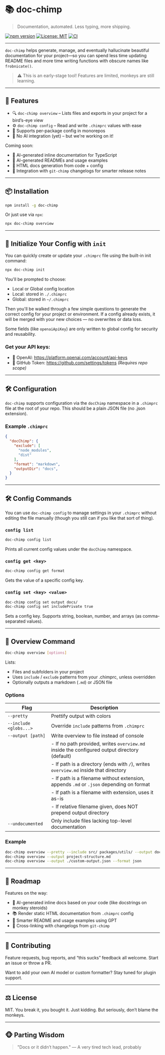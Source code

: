 # 📚 doc-chimp

> Documentation, automated. Less typing, more shipping.

[![npm version](https://img.shields.io/npm/v/doc-chimp)](https://www.npmjs.com/package/doc-chimp)
[![License: MIT](https://img.shields.io/badge/License-MIT-yellow.svg)](https://opensource.org/licenses/MIT)
[![CI](https://img.shields.io/github/actions/workflow/status/Chimp-Stack/chimp-stack/release.yml?label=release)](https://github.com/Chimp-Stack/chimp-stack/actions/workflows/release.yml)

---

`doc-chimp` helps generate, manage, and eventually hallucinate beautiful documentation for your project—so you can spend less time updating README files and more time writing functions with obscure names like `frobnicate()`.

> ⚠️ This is an early-stage tool! Features are limited, monkeys are still learning.

---

## 🧠 Features

* 🔍 `doc-chimp overview` – Lists files and exports in your project for a bird’s-eye view
* ⚙️ `doc-chimp config` – Read and write `.chimprc` values with ease
* 📂 Supports per-package config in monorepos
* 🧪 No AI integration (yet) – but we're working on it!

Coming soon:

* 🤖 AI-generated inline documentation for TypeScript
* 📝 AI-generated READMEs and usage examples
* 📖 HTML docs generation from code + config
* 🧠 Integration with `git-chimp` changelogs for smarter release notes

---

## 📦 Installation

```bash
npm install -g doc-chimp
```

Or just use via `npx`:

```bash
npx doc-chimp overview
```

---

## 🧠 Initialize Your Config with `init`

You can quickly create or update your `.chimprc` file using the built-in init command:

```bash
npx doc-chimp init
```

You'll be prompted to choose:

- Local or Global config location
- Local: stored in `./.chimprc`
- Global: stored in `~/.chimprc`

Then you'll be walked through a few simple questions to generate the correct config for your project or environment. If a config already exists, it will be merged with your new choices — no overwrites or data loss.

Some fields (like `openaiApiKey`) are only written to global config for security and reusability.

### Get your API keys:

- 🧠 OpenAI: https://platform.openai.com/account/api-keys
- 🐙 GitHub Token: https://github.com/settings/tokens _(Requires repo scope)_

---

## 🛠 Configuration

`doc-chimp` supports configuration via the `docChimp` namespace in a `.chimprc` file at the root of your repo. This should be a plain JSON file (no .json extension).

### Example `.chimprc`

```json
{
  "docChimp": {
    "exclude": [
      "node_modules",
      "dist"
    ],
    "format": "markdown",
    "outputDir": "docs",
  }
}
```

---

## 🛠 Config Commands

You can use `doc-chimp config` to manage settings in your `.chimprc` without editing the file manually (though you still can if you like that sort of thing).

### `config list`

```bash
doc-chimp config list
```

Prints all current config values under the `docChimp` namespace.

### `config get <key>`

```bash
doc-chimp config get format
```

Gets the value of a specific config key.

### `config set <key> <value>`

```bash
doc-chimp config set output docs/
doc-chimp config set includePrivate true
```

Sets a config key. Supports string, boolean, number, and arrays (as comma-separated values).

---

## 📂 Overview Command

```bash
doc-chimp overview [options]
```

Lists:

* Files and subfolders in your project
* Uses `include` / `exclude` patterns from your .chimprc, unless overridden
* Optionally outputs a markdown (`.md`) or JSON file

### Options
| Flag                   | Description                                                                                  |
| ---------------------- | -------------------------------------------------------------------------------------------- |
| `--pretty`             | Prettify output with colors                                                                  |
| `--include <globs...>` | Override `include` patterns from `.chimprc`                                                  |
| `--output [path]`      | Write overview to file instead of console                                                    |
|                        | - If no path provided, writes `overview.md` inside the configured output directory (default) |
|                        | - If path is a directory (ends with `/`), writes `overview.md` inside that directory         |
|                        | - If path is a filename without extension, appends `.md` or `.json` depending on format      |
|                        | - If path is a filename with extension, uses it as-is                                        |
|                        | - If relative filename given, does NOT prepend output directory                              |
| `--undocumented`       | Only include files lacking top-level documentation                                           |


### Example
```bash
doc-chimp overview --pretty --include src/ packages/utils/ --output docs/
doc-chimp overview --output project-structure.md
doc-chimp overview --output ./custom-output.json --format json
```

---

## 🚧 Roadmap

Features on the way:

* 🧠 AI-generated inline docs based on your code (like docstrings on monkey steroids)
* 📚 Render static HTML documentation from `.chimprc` config
* 📘 Smarter README and usage examples using GPT
* 🔗 Cross-linking with changelogs from `git-chimp`

---

## 🐛 Contributing

Feature requests, bug reports, and “this sucks” feedback all welcome. Start an issue or throw a PR.

Want to add your own AI model or custom formatter? Stay tuned for plugin support.

---

## ⚖️ License

MIT. You break it, you bought it. Just kidding. But seriously, don’t blame the monkeys.

---

## 🐵 Parting Wisdom

> "Docs or it didn’t happen."
> — A very tired tech lead, probably

